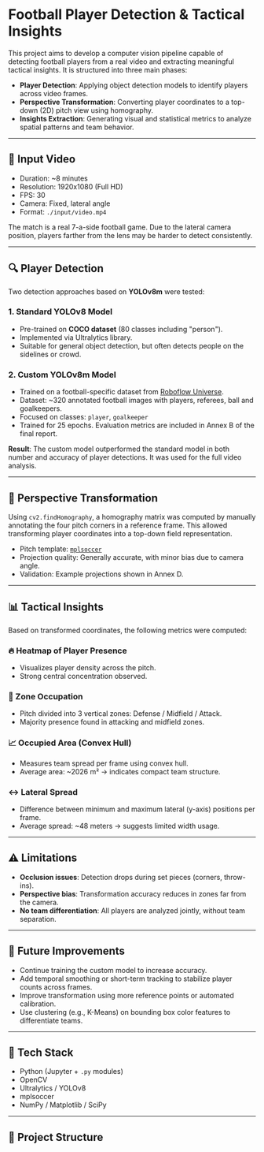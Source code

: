 # Football Player Detection & Tactical Insights

This project aims to develop a computer vision pipeline capable of detecting football players from a real video and extracting meaningful tactical insights. It is structured into three main phases:

- **Player Detection**: Applying object detection models to identify players across video frames.
- **Perspective Transformation**: Converting player coordinates to a top-down (2D) pitch view using homography.
- **Insights Extraction**: Generating visual and statistical metrics to analyze spatial patterns and team behavior.

---

## 🎥 Input Video

- Duration: ~8 minutes
- Resolution: 1920x1080 (Full HD)
- FPS: 30
- Camera: Fixed, lateral angle
- Format: `./input/video.mp4`

The match is a real 7-a-side football game. Due to the lateral camera position, players farther from the lens may be harder to detect consistently.

---

## 🔍 Player Detection

Two detection approaches based on **YOLOv8m** were tested:

### 1. Standard YOLOv8 Model
- Pre-trained on **COCO dataset** (80 classes including "person").
- Implemented via Ultralytics library.
- Suitable for general object detection, but often detects people on the sidelines or crowd.

### 2. Custom YOLOv8m Model
- Trained on a football-specific dataset from [Roboflow Universe](https://universe.roboflow.com/roboflow-jvuqo/football-field-detection-f07vi).
- Dataset: ~320 annotated football images with players, referees, ball and goalkeepers.
- Focused on classes: `player`, `goalkeeper`
- Trained for 25 epochs. Evaluation metrics are included in Annex B of the final report.

**Result**: The custom model outperformed the standard model in both number and accuracy of player detections. It was used for the full video analysis.

---

## 🧭 Perspective Transformation

Using `cv2.findHomography`, a homography matrix was computed by manually annotating the four pitch corners in a reference frame. This allowed transforming player coordinates into a top-down field representation.

- Pitch template: [`mplsoccer`](https://mplsoccer.readthedocs.io/)
- Projection quality: Generally accurate, with minor bias due to camera angle.
- Validation: Example projections shown in Annex D.

---

## 📊 Tactical Insights

Based on transformed coordinates, the following metrics were computed:

### 🔥 Heatmap of Player Presence
- Visualizes player density across the pitch.
- Strong central concentration observed.

### 📍 Zone Occupation
- Pitch divided into 3 vertical zones: Defense / Midfield / Attack.
- Majority presence found in attacking and midfield zones.

### 📈 Occupied Area (Convex Hull)
- Measures team spread per frame using convex hull.
- Average area: ~2026 m² → indicates compact team structure.

### ↔️ Lateral Spread
- Difference between minimum and maximum lateral (y-axis) positions per frame.
- Average spread: ~48 meters → suggests limited width usage.

---

## ⚠️ Limitations

- **Occlusion issues**: Detection drops during set pieces (corners, throw-ins).
- **Perspective bias**: Transformation accuracy reduces in zones far from the camera.
- **No team differentiation**: All players are analyzed jointly, without team separation.

---

## 🚀 Future Improvements

- Continue training the custom model to increase accuracy.
- Add temporal smoothing or short-term tracking to stabilize player counts across frames.
- Improve transformation using more reference points or automated calibration.
- Use clustering (e.g., K-Means) on bounding box color features to differentiate teams.

---

## 🧰 Tech Stack

- Python (Jupyter + `.py` modules)
- OpenCV
- Ultralytics / YOLOv8
- mplsoccer
- NumPy / Matplotlib / SciPy

---

## 📁 Project Structure

